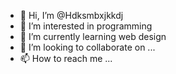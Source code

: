 - 👋 Hi, I’m @Hdksmbxjkkdj
- 👀 I’m interested in programming 
- 🌱 I’m currently learning web design 
- 💞️ I’m looking to collaborate on ...
- 📫 How to reach me ...

<!---
Hdksmbxjkkdj/Hdksmbxjkkdj is a ✨ special ✨ repository because its `README.md` (this file) appears on your GitHub profile.
You can click the Preview link to take a look at your changes.
--->
